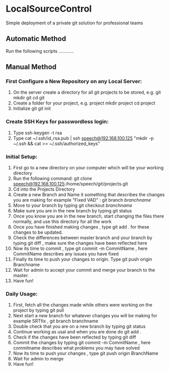 # LocalSourceControl
Simple deployment of a private git solution for professional teams

## Automatic Method 

Run the following scripts ............

## Manual Method 

### First Configure a New Repository on any Local Server:

1) On the server create a directory for all git projects to be stored, e.g. git
mkdir git
cd git
2) Create a folder for your project, e.g. project
mkdir project
cd project
3) Initialize git
git init

### Create SSH Keys for passwordless login:

1) Type ssh-keygen -t rsa
2) Type cat ~/.ssh/id_rsa.pub | ssh speech@192.168.100.125 "mkdir -p ~/.ssh && cat >> ~/.ssh/authorized_keys"

### Initial Setup:

1) First go to a new directory on your computer which will be your working directory
2) Run the following command: git clone speech@192.168.100.125:/home/speech/git/projects.git
3) Cd into the Projects Directory
4) Create a new Branch and Name it something that describes the changes you are making for example "Fixed VAD" : git branch $branchname$
5) Move to your branch by typing git checkout $branchname$
6) Make sure you are in the new branch by typing git status
7) Once you know you are in the new branch, start changing the files there normally, and use this directory for all the work
8) Once you have finished making changes , type git add . for these changes to be updated.
9) Check the differences between master branch and your branch by typing git diff , make sure the changes have been reflected here
10) Now its time to commit , type git commit -m CommitName , here CommitName describes any issues you have fixed
11) Finally its time to push your changes to origin. Type git push origin Branchname
12) Wait for admin to accept your commit and merge your branch to the master.
13) Have fun!

### Daily Usage:

1) First, fetch all the changes made while others were working on the project by typing git pull
2) Next start a new branch for whatever changes you will be making for example SRTfix , git branch branchname
3) Double check that you are on a new branch by typing git status
4) Continue working as usal and when you are done do git add .
5) Check if the changes have been reflected by typing git diff
6) Commit the changes by typing git commit -m CommitName , here commitname describes what problems you may have solved
7) Now its time to push your changes , type git push origin BranchName
8) Wait for admin to merge
9) Have fun!
